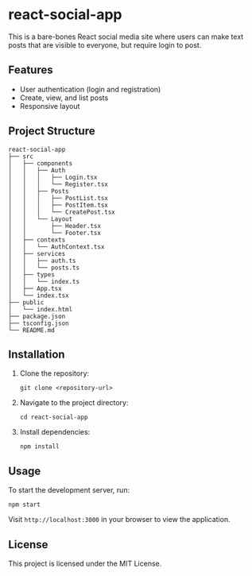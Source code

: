 # react-social-app

This is a bare-bones React social media site where users can make text posts that are visible to everyone, but require login to post.

## Features

- User authentication (login and registration)
- Create, view, and list posts
- Responsive layout

## Project Structure

```
react-social-app
├── src
│   ├── components
│   │   ├── Auth
│   │   │   ├── Login.tsx
│   │   │   └── Register.tsx
│   │   ├── Posts
│   │   │   ├── PostList.tsx
│   │   │   ├── PostItem.tsx
│   │   │   └── CreatePost.tsx
│   │   └── Layout
│   │       ├── Header.tsx
│   │       └── Footer.tsx
│   ├── contexts
│   │   └── AuthContext.tsx
│   ├── services
│   │   ├── auth.ts
│   │   └── posts.ts
│   ├── types
│   │   └── index.ts
│   ├── App.tsx
│   └── index.tsx
├── public
│   └── index.html
├── package.json
├── tsconfig.json
└── README.md
```

## Installation

1. Clone the repository:
   ```
   git clone <repository-url>
   ```
2. Navigate to the project directory:
   ```
   cd react-social-app
   ```
3. Install dependencies:
   ```
   npm install
   ```

## Usage

To start the development server, run:
```
npm start
```

Visit `http://localhost:3000` in your browser to view the application.

## License

This project is licensed under the MIT License.